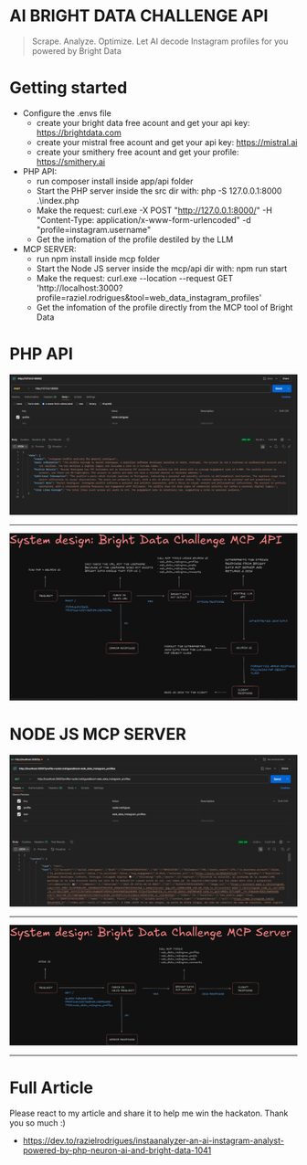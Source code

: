 # AI BRIGHT DATA CHALLENGE API

> Scrape. Analyze. Optimize. Let AI decode Instagram profiles for you powered by Bright Data

# Getting started
- Configure the .envs file
    - create your bright data free acount and get your api key: https://brightdata.com
    - create your mistral free acount and get your api key: https://mistral.ai
    - create your smithery free acount and get your profile: https://smithery.ai
- PHP API:
    - run composer install inside app/api folder
    - Start the PHP server inside the src dir with: php -S 127.0.0.1:8000 .\index.php
    - Make the request: curl.exe -X POST "http://127.0.0.1:8000/" -H "Content-Type: application/x-www-form-urlencoded" -d "profile=instagram.username"
    - Get the infomation of the profile destiled by the LLM
- MCP SERVER:
    - run npm install inside mcp folder
    - Start the Node JS server inside the mcp/api dir with: npm run start
    - Make the request: curl.exe --location --request GET 'http://localhost:3000?profile=raziel.rodrigues&tool=web_data_instagram_profiles'
    - Get the infomation of the profile directly from the MCP tool of Bright Data

# PHP API

<img src="app/example.png">

---

<img src="app/system.png">

# NODE JS MCP SERVER

<img src="mcp/example.png">

---

<img src="mcp/system.png">

---

# Full Article

Please react to my article and share it to help me win the hackaton. Thank you so much :)

- https://dev.to/razielrodrigues/instaanalyzer-an-ai-instagram-analyst-powered-by-php-neuron-ai-and-bright-data-1041

